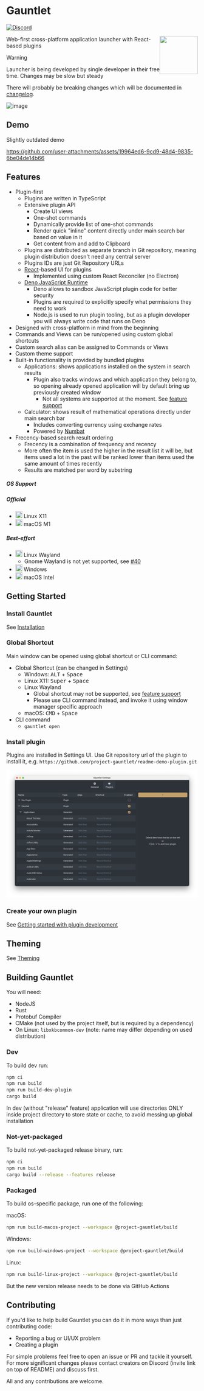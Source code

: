 # Gauntlet

[![Discord](https://discord.com/api/guilds/1205606511603359785/widget.png?style=shield)](https://discord.gg/gFTqYUkBrW)

<img align="right" width="100" height="100" src="assets/linux/icon_256.png">

Web-first cross-platform application launcher with React-based plugins

> [!WARNING]
> Launcher is being developed by single developer in their free time.
> Changes may be slow but steady
>
> There will probably be breaking changes which will be documented in [changelog](CHANGELOG.md).

![image](https://github.com/user-attachments/assets/81339462-9cc3-469e-8cdc-ca74918bceab)

## Demo

Slightly outdated demo

https://github.com/user-attachments/assets/19964ed6-9cd9-48d4-9835-6be04de14b66

## Features

- Plugin-first
  - Plugins are written in TypeScript
  - Extensive plugin API 
      - Create UI views
      - One-shot commands
      - Dynamically provide list of one-shot commands
      - Render quick "inline" content directly under main search bar based on value in it
      - Get content from and add to Clipboard
  - Plugins are distributed as separate branch in Git repository, meaning plugin distribution doesn't need any central
    server
  - Plugins IDs are just Git Repository URLs
  - [React](https://github.com/facebook/react)-based UI for plugins
    - Implemented using custom React Reconciler (no Electron)
  - [Deno JavaScript Runtime](https://github.com/denoland/deno)
    - Deno allows to sandbox JavaScript plugin code for better security
    - Plugins are required to explicitly specify what permissions they need to work
    - Node.js is used to run plugin tooling, but as a plugin developer you will always write code that runs on Deno
- Designed with cross-platform in mind from the beginning
- Commands and Views can be run/opened using custom global shortcuts
- Custom search alias can be assigned to Commands or Views
- Custom theme support
- Built-in functionality is provided by bundled plugins
  - Applications: shows applications installed on the system in search results
    - Plugin also tracks windows and which application they belong to, so opening already opened application will by default bring up previously created window
      - Not all systems are supported at the moment. See [feature support](https://gauntlet.sh/docs/feature-support)
  - Calculator: shows result of mathematical operations directly under main search bar
    - Includes converting currency using exchange rates
    - Powered by [Numbat](https://github.com/sharkdp/numbat)
- Frecency-based search result ordering
   - Frecency is a combination of frequency and recency
   - More often the item is used the higher in the result list it will be, but items used a lot in the past will be ranked lower than items used the same amount of times recently
   - Results are matched per word by substring

##### OS Support

##### Official
- <img src="https://cdn.jsdelivr.net/gh/simple-icons/simple-icons@develop/icons/linux.svg" width="18" height="18" /> Linux X11
- <img src="https://cdn.jsdelivr.net/gh/simple-icons/simple-icons@develop/icons/apple.svg" width="18" height="18" /> macOS M1

##### Best-effort
- <img src="https://cdn.jsdelivr.net/gh/simple-icons/simple-icons@develop/icons/linux.svg" width="18" height="18" /> Linux Wayland
  - Gnome Wayland is not yet supported, see [#40](https://github.com/project-gauntlet/gauntlet/issues/40)
- <img src="https://img.icons8.com/windows/32/windows-11.png" width="18" height="18" /> Windows
- <img src="https://cdn.jsdelivr.net/gh/simple-icons/simple-icons@develop/icons/apple.svg" width="18" height="18" /> macOS Intel

## Getting Started

### Install Gauntlet

See [Installation](https://gauntlet.sh/docs/installation)

### Global Shortcut

Main window can be opened using global shortcut or CLI command:
- Global Shortcut (can be changed in Settings)
  - Windows: <kbd>ALT</kbd> + <kbd>Space</kbd>
  - Linux X11: <kbd>Super</kbd> + <kbd>Space</kbd>
  - Linux Wayland
    - Global shortcut may not be supported, see [feature support](https://gauntlet.sh/docs/feature-support)
    - Please use CLI command instead, and invoke it using window manager specific approach
  - macOS: <kbd>CMD</kbd> + <kbd>Space</kbd>
- CLI command
  - `gauntlet open`

### Install plugin

Plugins are installed in Settings UI. Use Git repository url of the plugin to install it, e.g. `https://github.com/project-gauntlet/readme-demo-plugin.git`

![](docs/settings_ui.png)

### Create your own plugin

See [Getting started with plugin development](https://gauntlet.sh/docs/plugin-development/getting-started)

## Theming

See [Theming](https://gauntlet.sh/docs/theming)

## Building Gauntlet

You will need:
- NodeJS
- Rust
- Protobuf Compiler
- CMake (not used by the project itself, but is required by a dependency)
- On Linux: `libxkbcommon-dev` (note: name may differ depending on used distribution)

### Dev

To build dev run:
```bash
npm ci
npm run build
npm run build-dev-plugin
cargo build
```
In dev (without "release" feature) application will use directories ONLY inside project directory to store state or cache, to avoid messing up global installation

### Not-yet-packaged

To build not-yet-packaged release binary, run:
```bash
npm ci
npm run build
cargo build --release --features release
```

### Packaged
To build os-specific package, run one of the following:

macOS:
```bash
npm run build-macos-project --workspace @project-gauntlet/build
```

Windows:
```bash
npm run build-windows-project --workspace @project-gauntlet/build
```

Linux:
```bash
npm run build-linux-project --workspace @project-gauntlet/build
```

But the new version release needs to be done via GitHub Actions

## Contributing

If you'd like to help build Gauntlet you can do it in more ways than just contributing code:
- Reporting a bug or UI/UX problem
- Creating a plugin

For simple problems feel free to open an issue or PR and tackle it yourself. 
For more significant changes please contact creators on Discord (invite link on top of README) and discuss first.

All and any contributions are welcome.


